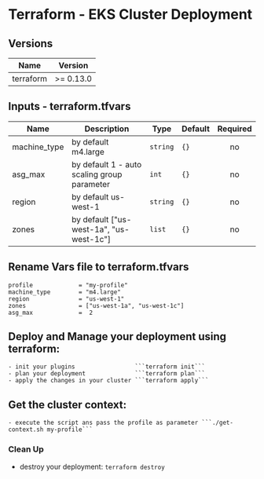 # Terraform - EKS Cluster Deployment

## Versions

| Name | Version |
|------|---------|
| terraform | >= 0.13.0|

## Inputs - terraform.tfvars

| Name | Description | Type | Default | Required |
|------|-------------|------|---------|:--------:|
| machine_type | by default m4.large | `string` | `{}` | no |
| asg_max | by default 1 - auto scaling group parameter | `int` | `{}` | no |
| region | by default us-west-1 | `string` | `{}` | no |
| zones | by default ["us-west-1a", "us-west-1c"] | `list` | `{}` | no |

## Rename Vars file  to terraform.tfvars
```
profile             = "my-profile"
machine_type        = "m4.large"
region              = "us-west-1"
zones               = ["us-west-1a", "us-west-1c"]
asg_max             =  2
```
## Deploy and Manage your deployment using terraform:
    - init your plugins                 ```terraform init```
    - plan your deployment              ```terraform plan```
    - apply the changes in your cluster ```terraform apply```

## Get the cluster context:
    - execute the script ans pass the profile as parameter ```./get-context.sh my-profile```


### Clean Up
- destroy your deployment: ```terraform destroy```
